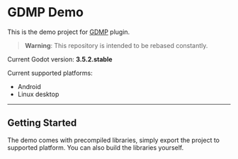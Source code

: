# GDMP Demo
This is the demo project for [GDMP](https://github.com/j20001970/GDMP) plugin.

> **Warning**: This repository is intended to be rebased constantly.

Current Godot version: **3.5.2.stable**

Current supported platforms:

- Android
- Linux desktop

---

## Getting Started
The demo comes with precompiled libraries, simply export the project to supported platform. You can also build the libraries yourself.
